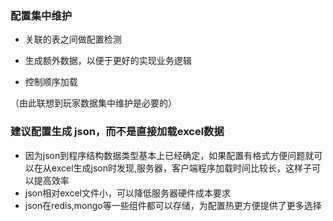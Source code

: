 
### 配置集中维护 

* 关联的表之间做配置检测

* 生成额外数据，以便于更好的实现业务逻辑

* 控制顺序加载

（由此联想到玩家数据集中维护是必要的）


### 建议配置生成 json，而不是直接加载excel数据
 * 因为json到程序结构数据类型基本上已经确定，如果配置有格式方便问题就可<br>
   以在从excel生成json时发现,服务器，客户端程序加载时间比较长，这样子可以提高效率
 * json相对excel文件小，可以降低服务器硬件成本要求
 * json在redis,mongo等一些组件都可以存储，为配置热更方便提供了更多选择

